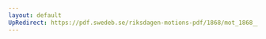 ```yaml
---
layout: default
UpRedirect: https://pdf.swedeb.se/riksdagen-motions-pdf/1868/mot_1868__fk__00069/mot_1868__fk__00069_001.pdf
---
```

